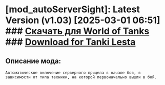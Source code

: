 # [mod_autoServerSight]: Latest Version (v1.03) [2025-03-01 06:51] ### [**Скачать для World of Tanks**](https://github.com/spoter/spoter-mods/releases/download/latest/mod_autoServerSight.zip) ### [**Download for Tanki Lesta**](https://github.com/spoter/spoter-mods/releases/download/latest/mod_autoServerSight_RU.zip) #

## Описание мода:
    Автоматическое включение серверного прицела в начале боя, в зависимости от типа техники, на которой первоначально вышли в бой.



